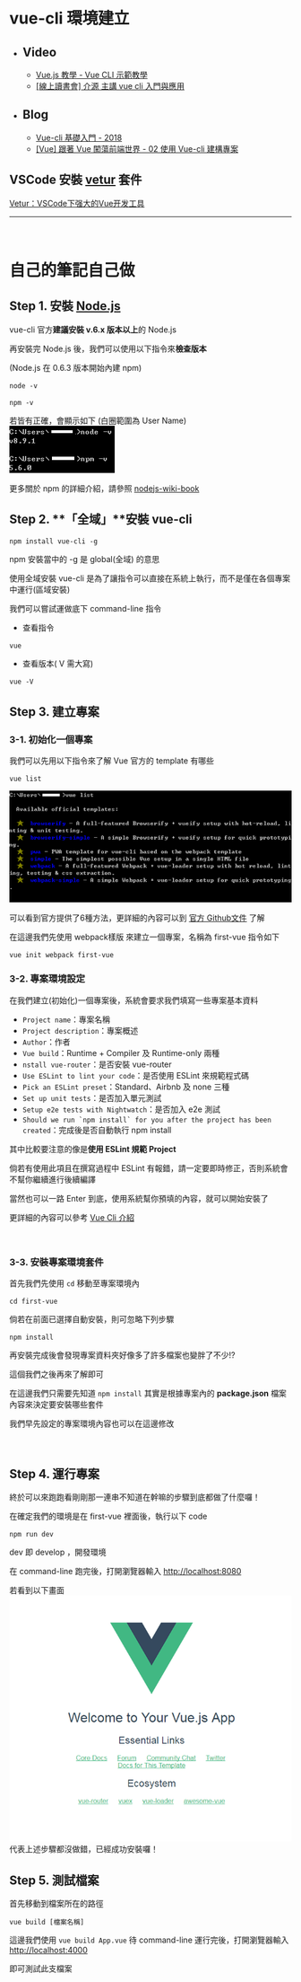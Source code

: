 # vue-cli 環境建立

- ## Video
    - [Vue.js 教學 - Vue CLI 示範教學](https://www.youtube.com/watch?v=3ypel9_VtmU)
    - [[線上讀書會] 介源 主講 vue cli 入門與應用](https://www.youtube.com/watch?v=QNIEPHfoZK8)
- ## Blog
    - [Vue-cli 基礎入門 - 2018](https://www.gitbook.com/book/qq7886/vue-cli-2018/details)
    - [[Vue] 跟著 Vue 闖蕩前端世界 - 02 使用 Vue-cli 建構專案](https://dotblogs.com.tw/wasichris/2017/03/01/172049)

## VSCode 安裝 [vetur](https://marketplace.visualstudio.com/items?itemName=octref.vetur) 套件
[Vetur：VSCode下强大的Vue开发工具](https://zhuanlan.zhihu.com/p/27561649)
　
　

---

　
　
# 自己的筆記自己做

## Step 1.  安裝 [Node.js](https://nodejs.org/en/) 
vue-cli 官方**建議安裝 v.6.x 版本以上**的 Node.js

再安裝完 Node.js 後，我們可以使用以下指令來**檢查版本**

(Node.js 在 0.6.3 版本開始內建 npm)
```
node -v
```
```
npm -v
```
若皆有正確，會顯示如下 (白圈範圍為 User Name)
![image](../imgs/版本檢查.png)

更多關於 npm 的詳細介紹，請參照 [nodejs-wiki-book](https://github.com/nodejs-tw/nodejs-wiki-book/blob/master/zh-tw/node_npm.rst)

## Step 2. **「全域」**安裝 vue-cli
```
npm install vue-cli -g
```
npm 安裝當中的 -g 是 global(全域) 的意思

使用全域安裝 vue-cli 是為了讓指令可以直接在系統上執行，而不是僅在各個專案中運行(區域安裝)

我們可以嘗試運做底下 command-line 指令

- 查看指令
```
vue
```
- 查看版本( V 需大寫)
```
vue -V
```

## Step 3. 建立專案
### 3-1. 初始化一個專案
我們可以先用以下指令來了解 Vue 官方的 template 有哪些 
```
vue list
```
![image](../imgs/vue-list.png)

可以看到官方提供了6種方法，更詳細的內容可以到 [官方 Github文件](https://github.com/vuejs/vue-cli#official-templates) 了解

在這邊我們先使用 webpack樣版 來建立一個專案，名稱為 first-vue
指令如下
```
vue init webpack first-vue
```

### 3-2. 專案環境設定
在我們建立(初始化)一個專案後，系統會要求我們填寫一些專案基本資料
- ```Project name```：專案名稱
- ```Project description```：專案概述
- ```Author```：作者
- ```Vue build```：Runtime + Compiler 及 Runtime-only 兩種
- ```nstall vue-router```：是否安裝 vue-router
- ```Use ESLint to lint your code```：是否使用 ESLint 來規範程式碼
- ```Pick an ESLint preset```：Standard、Airbnb 及 none 三種
- ```Set up unit tests```：是否加入單元測試
- ```Setup e2e tests with Nightwatch```：是否加入 e2e 測試
- ```Should we run `npm install` for you after the project has been created```：完成後是否自動執行 npm install

其中比較要注意的像是**使用 ESLint 規範 Project**

倘若有使用此項且在撰寫過程中 ESLint 有報錯，請一定要即時修正，否則系統會不幫你繼續進行後續編譯

當然也可以一路 Enter 到底，使用系統幫你預填的內容，就可以開始安裝了

更詳細的內容可以參考 [Vue Cli 介紹](https://paper.dropbox.com/doc/Vue-Cli-pbpJGPUyjZy5xuoSFffId)

　
　
### 3-3. 安裝專案環境套件
首先我們先使用 ```cd``` 移動至專案環境內
```
cd first-vue
```
倘若在前面已選擇自動安裝，則可忽略下列步驟
```
npm install
```

再安裝完成後會發現專案資料夾好像多了許多檔案也變胖了不少!?

這個我們之後再來了解即可

在這邊我們只需要先知道 ```npm install``` 其實是根據專案內的 **package.json** 檔案內容來決定要安裝哪些套件

我們早先設定的專案環境內容也可以在這邊修改

　
## Step 4. 運行專案
終於可以來跑跑看剛剛那一連串不知道在幹嘛的步驟到底都做了什麼囉！

在確定我們的環境是在 first-vue 裡面後，執行以下 code
```
npm run dev
```
dev 即 develop ，開發環境

在 command-line 跑完後，打開瀏覽器輸入 [http://localhost:8080](http://localhost:8080)

若看到以下畫面
![image](../imgs/vue-demo.png)
代表上述步驟都沒做錯，已經成功安裝囉！
　
　
## Step 5. 測試檔案

首先移動到檔案所在的路徑
```
vue build [檔案名稱]
```
這邊我們使用 ```vue build App.vue```
待 command-line 運行完後，打開瀏覽器輸入 [http://localhost:4000](http://localhost:4000)

即可測試此支檔案